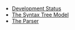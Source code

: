 - [Development Status](/development-status.md)
- [The Syntax Tree Model](/syntax-tree.md)
- [The Parser](/parser.md)

